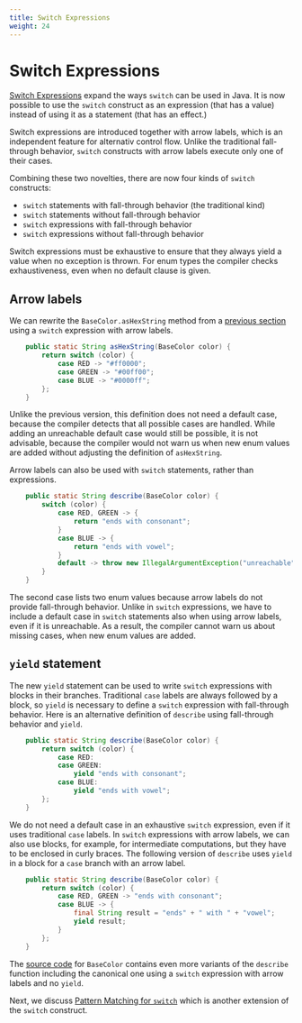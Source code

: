 ```yaml
---
title: Switch Expressions
weight: 24
---
```


# Switch Expressions

[Switch Expressions](https://openjdk.java.net/jeps/361)
expand the ways `switch` can be used in Java.
It is now possible to use the `switch` construct as an expression
(that has a value)
instead of using it as a statement (that has an effect.)

Switch expressions are introduced together with arrow labels,
which is an independent feature for alternativ control flow.
Unlike the traditional fall-through behavior,
`switch` constructs with arrow labels execute only one of their cases.

Combining these two novelties, there are now four kinds of `switch` constructs:
  * `switch` statements with fall-through behavior (the traditional kind)
  * `switch` statements without fall-through behavior
  * `switch` expressions with fall-through behavior
  * `switch` expressions without fall-through behavior

Switch expressions must be exhaustive
to ensure that they always yield a value when no exception is thrown.
For enum types the compiler checks exhaustiveness,
even when no default clause is given.

## Arrow labels

We can rewrite the `BaseColor.asHexString` method from a
[previous section](../../background/patterns/#matching-for-enum-types)
using a `switch` expression with arrow labels.

```java
    public static String asHexString(BaseColor color) {
        return switch (color) {
            case RED -> "#ff0000";
            case GREEN -> "#00ff00";
            case BLUE -> "#0000ff";
        };
    }
```

Unlike the previous version, this definition does not need a default case,
because the compiler detects that all possible cases are handled.
While adding an unreachable default case would still be possible,
it is not advisable,
because the compiler would not warn us 
when new enum values are added without adjusting the definition of `asHexString`.

Arrow labels can also be used with `switch` statements,
rather than expressions.

```java
    public static String describe(BaseColor color) {
        switch (color) {
            case RED, GREEN -> {
                return "ends with consonant";
            }
            case BLUE -> {
                return "ends with vowel";
            }
            default -> throw new IllegalArgumentException("unreachable");
        }
    }
```

The second case lists two enum values 
because arrow labels do not provide fall-through behavior.
Unlike in `switch` expressions,
we have to include a default case in `switch` statements
also when using arrow labels,
even if it is unreachable.
As a result, the compiler cannot warn us about missing cases,
when new enum values are added.

## `yield` statement

The new `yield` statement can be used to write `switch` expressions
with blocks in their branches.
Traditional `case` labels are always followed by a block,
so `yield` is necessary to define a `switch` expression 
with fall-through behavior.
Here is an alternative definition of `describe`
using fall-through behavior and `yield`.

```java
    public static String describe(BaseColor color) {
        return switch (color) {
            case RED:
            case GREEN:
                yield "ends with consonant";
            case BLUE:
                yield "ends with vowel";
        };
    }
```

We do not need a default case in an exhaustive `switch` expression,
even if it uses traditional `case` labels.
In `switch` expressions with arrow labels, we can also use blocks,
for example, for intermediate computations,
but they have to be enclosed in curly braces.
The following version of `describe` uses `yield` in a block
for a `case` branch with an arrow label.

```java
    public static String describe(BaseColor color) {
        return switch (color) {
            case RED, GREEN -> "ends with consonant";
            case BLUE -> {
                final String result = "ends" + " with " + "vowel";
                yield result;
            }
        };
    }
```

The
[source code](https://github.com/sebfisch/java-data-code/blob/latest/src/main/java/sebfisch/colors/BaseColor.java)
for `BaseColor` contains even more variants of the `describe` function
including the canonical one using a `switch` expression with arrow labels
and no `yield`.

Next, we discuss
[Pattern Matching for `switch`](../switchpatterns)
which is another extension of the `switch` construct.
